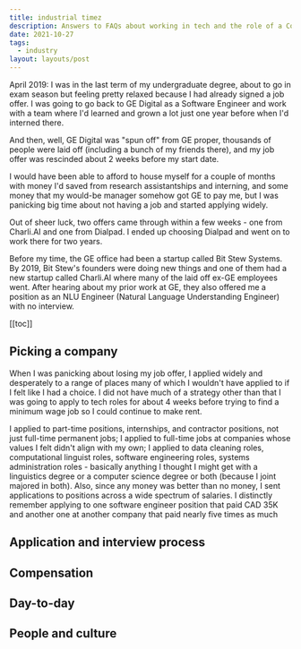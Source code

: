 ```yaml
---
title: industrial timez
description: Answers to FAQs about working in tech and the role of a Computational Linguist / Speech Recognition Engineer at Dialpad.
date: 2021-10-27
tags:
  - industry
layout: layouts/post
---
```


April 2019: I was in the last term of my undergraduate degree, about to go in exam season but feeling pretty relaxed because I had already signed a job offer. I was going to go back to GE Digital as a Software Engineer and work with a team where I'd learned and grown a lot just one year before when I'd interned there.

And then, well, GE Digital was "spun off" from GE proper, thousands of people were laid off (including a bunch of my friends there), and my job offer was rescinded about 2 weeks before my start date.

I would have been able to afford to house myself for a couple of months with money I'd saved from research assistantships and interning, and some money that my would-be manager somehow got GE to pay me, but I was panicking big time about not having a job and started applying widely.

Out of sheer luck, two offers came through within a few weeks - one from Charli.AI and one from Dialpad. I ended up choosing Dialpad and went on to work there for two years.

Before my time, the GE office had been a startup called Bit Stew Systems. By 2019, Bit Stew's founders were doing new things and one of them had a new startup called Charli.AI where many of the laid off ex-GE employees went. After hearing about my prior work at GE, they also offered me a position as an NLU Engineer (Natural Language Understanding Engineer) with no interview.



[[toc]]

## Picking a company

When I was panicking about losing my job offer, I applied widely and desperately to a range of places many of which I wouldn't have applied to if I felt like I had a choice. I did not have much of a strategy other than that I was going to apply to tech roles for about 4 weeks before trying to find a minimum wage job so I could continue to make rent.

I applied to part-time positions, internships, and contractor positions, not just full-time permanent jobs; I applied to full-time jobs at companies whose values I felt didn't align with my own; I applied to data cleaning roles, computational linguist roles, software engineering roles, systems administration roles - basically anything I thought I might get with a linguistics degree or a computer science degree or both (because I joint majored in both). Also, since any money was better than no money, I sent applications to positions across a wide spectrum of salaries. I distinctly remember applying to one software engineer position that paid CAD 35K and another one at another company that paid nearly five times as much

## Application and interview process

## 

## Compensation

## Day-to-day

## People and culture
